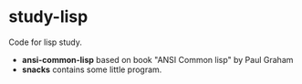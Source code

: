study-lisp
==========

Code for lisp study.  
- **ansi-common-lisp** based on book "ANSI Common lisp" by Paul Graham  
- **snacks** contains some little program.  
